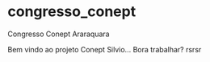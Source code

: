 # congresso_conept
Congresso Conept Araraquara

Bem vindo ao projeto Conept Silvio... Bora trabalhar? rsrsr
